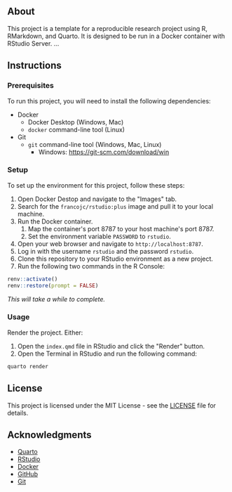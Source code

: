 ## About

This project is a template for a reproducible research project using R, RMarkdown, and Quarto. It is designed to be run in a Docker container with RStudio Server. ...

## Instructions

### Prerequisites

To run this project, you will need to install the following dependencies:

- Docker
  - Docker Desktop (Windows, Mac)
  - `docker` command-line tool (Linux)
- Git
  - `git` command-line tool (Windows, Mac, Linux)
    - Windows: https://git-scm.com/download/win

### Setup

To set up the environment for this project, follow these steps:

1. Open Docker Destop and navigate to the "Images" tab.
2. Search for the `francojc/rstudio:plus` image and pull it to your local machine.
3. Run the Docker container.
   1. Map the container's port 8787 to your host machine's port 8787.
   2. Set the environment variable `PASSWORD` to `rstudio`.
4. Open your web browser and navigate to `http://localhost:8787`.
5. Log in with the username `rstudio` and the password `rstudio`.
6. Clone this repository to your RStudio environment as a new project.
7. Run the following two commands in the R Console:

```r
renv::activate()
renv::restore(prompt = FALSE)
```

*This will take a while to complete.*

### Usage

Render the project. Either:

1. Open the `index.qmd` file in RStudio and click the "Render" button.
2. Open the Terminal in RStudio and run the following command:

```sh
quarto render
```

## License

This project is licensed under the MIT License - see the [LICENSE](LICENSE) file for details.

## Acknowledgments

- [Quarto](https://quarto.org/)
- [RStudio](https://www.rstudio.com/)
- [Docker](https://www.docker.com/)
- [GitHub](https://github.com)
- [Git](https://git-scm.com/)
